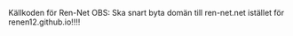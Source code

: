 Källkoden för Ren-Net
OBS: Ska snart byta domän till ren-net.net istället för renen12.github.io!!!!
